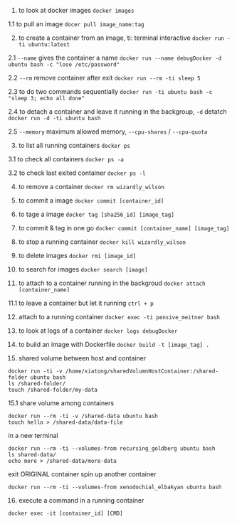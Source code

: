 1. to look at docker images
`docker images`

1.1 to pull an image
`docer pull image_name:tag`

2. to create a container from an image, ti: terminal interactive
`docker run -ti ubuntu:latest`

2.1 `--name` gives the container a name
`docker run --name debugDocker -d ubuntu bash -c "lose /etc/password"`

2.2 `--rm` remove container after exit
`docker run --rm -ti sleep 5`

2.3 to do two commands sequentially
`docker run -ti ubuntu bash -c "sleep 3; echo all done"`

2.4 to detach a container and leave it running in the backgroup, `-d` detatch
`docker run -d -ti ubuntu bash`

2.5 `--memory` maximum allowed memory, `--cpu-shares` / `--cpu-quota`

3. to list all running containers
`docker ps`

3.1 to check all containers
`docker ps -a`

3.2 to check last exited container
`docker ps -l`

4. to remove a container
`docker rm wizardly_wilson`

5. to commit a image
`docker commit [container_id]`

6. to tage a image
`docker tag [sha256_id] [image_tag]`

7. to commit & tag in one go
`docker commit [container_name] [image_tag]`

8. to stop a running container
`docker kill wizardly_wilson`

9. to delete images
`docker rmi [image_id]`

10. to search for images
`docker search [image]`

11. to attach to a container running in the backgroud
`docker attach [container_name]`

11.1 to leave a container but let it running
`ctrl + p`

12. attach to a running container
`docker exec -ti pensive_meitner bash`

13. to look at logs of a container
`docker logs debugDocker`

14. to build an image with Dockerfile
`docker build -t [image_tag] .`

15. shared volume between host and container
```
docker run -ti -v /home/xiatong/sharedVolumnHostContainer:/shared-folder ubuntu bash
ls /shared-folder/
touch /shared-folder/my-data
```

15.1 share volume among containers
```
docker run --rm -ti -v /shared-data ubuntu bash
touch hello > /shared-data/data-file
```
in a new terminal
```
docker run --rm -ti --volumes-from recursing_goldberg ubuntu bash
ls shared-data/
echo more > /shared-data/more-data
```
exit ORIGINAL container
spin up another container
```
docker run --rm -ti --volumes-from xenodochial_elbakyan ubuntu bash
```
16. execute a command in a running container
```
docker exec -it [container_id] [CMD] 
```

